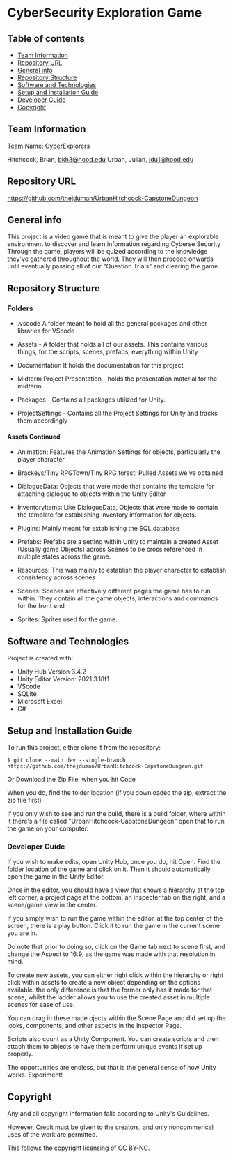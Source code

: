 # CyberSecurity Exploration Game

## Table of contents
* [Team Information](#team-information)
* [Repository URL](#repository-url)
* [General info](#general-info)
* [Repository Structure](#repository-structure)
* [Software and Technologies](#software-and-technologies)
* [Setup and Installation Guide](#setup-and-installation-guide)
* [Developer Guide](#developer-guide)
* [Copyright](#copyright)

## Team Information

Team Name: CyberExplorers

Hitchcock, Brian, bkh3@hood.edu
Urban, Julian, jdu1@hood.edu 

## Repository URL

https://github.com/thejduman/UrbanHitchcock-CapstoneDungeon

## General info
This project is a video game that is meant to give the player an explorable environment to discover and learn information regarding Cyberse Security
Through the game, players will be quized according to the knowledge they've gathered throughout the world. They will then proceed onwards until eventually
passing all of our "Question Trials" and clearing the game.

## Repository Structure

### Folders

* .vscode A folder meant to hold all the general packages and other libraries for VScode

* Assets - A folder that holds all of our assets. This contains various things, for the scripts, scenes, prefabs, everything within Unity

* Documentation It holds the documentation for this project

* Midterm Project Presentation - holds the presentation material for the midterm

* Packages - Contains all packages utilized for Unity.

* ProjectSettings - Contains all the Project Settings for Unity and tracks them accordingly

#### Assets Continued

* Animation: Features the Animation Settings for objects, particularly the player character

* Brackeys/Tiny RPGTown/Tiny RPG forest: Pulled Assets we've obtained

* DialogueData: Objects that were made that contains the template for attaching dialogue to objects within the Unity Editor

* InventoryItems: Like DialogueData, Objects that were made to contain the template for establishing inventory information for objects.

* Plugins: Mainly meant for extablishing the SQL database

* Prefabs: Prefabs are a setting within Unity to maintain a created Asset (Usually game Objects) across Scenes to be cross referenced in multiple states across the game.

* Resources: This was mainly to establish the player character to establish consistency across scenes

* Scenes: Scenes are effectively different pages the game has to run within. They contain all the game objects, interactions and commands for the front end

* Sprites: Sprites used for the game.
	
## Software and Technologies
Project is created with:
* Unity Hub Version 3.4.2
* Unity Editor Version: 2021.3.18f1
* VScode
* SQLite 
* Microsoft Excel 
* C#


	
## Setup and Installation Guide
To run this project, either clone it from the repository:

```
$ git clone --main dev --single-branch https://github.com/thejduman/UrbanHitchcock-CapstoneDungeon.git
```

Or Download the Zip File, when you hit Code

When you do, find the folder location (if you downloaded the zip, extract the zip file first)

If you only wish to see and run the build, there is a build folder, where within it there's a file called "UrbanHitchcock-CapstoneDungeon" open that to run the game on your computer.

### Developer Guide

If you wish to make edits, open Unity Hub, once you do, hit Open. Find the folder location of the game and click on it. Then it should automatically open the game in the Unity Editor. 

Once in the editor, you should have a view that shows a hierarchy at the top left corner, a project page at the bottom, an inspecter tab on the right, and a scene/game view in the center.

If you simply wish to run the game within the editor, at the top center of the screen, there is a play button. Click it to run the game in the current scene you are in.

Do note that prior to doing so, click on the Game tab next to scene first, and change the Aspect to 16:9, as the game was made with that resolution in mind.

To create new assets, you can either right click within the hierarchy or right click within assets to create a new object depending on the options available. the only difference is that the former only has it made for that scene, whilst the ladder allows you to use the created asset in multiple scenes for ease of use.

You can drag in these made ojects within the Scene Page and did set up the looks, components, and other aspects in the Inspector Page. 

Scripts also count as a Unity Component. You can create scripts and then attach them to objects to have them perform unique events if set up properly.

The opportunities are endless, but that is the general sense of how Unity works. Experiment!

## Copyright

Any and all copyright information falls according to Unity's Guidelines. 

However, Credit must be given to the creators, and only noncommerical uses of the work are permitted. 

This follows the copyright licensing of CC BY-NC.